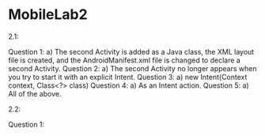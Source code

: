 # MobileLab2
2.1:

Question 1: 
a) The second Activity is added as a Java class, the XML layout file is created, and the AndroidManifest.xml file is changed to declare a second Activity.
Question 2: 
a) The second Activity no longer appears when you try to start it with an explicit Intent.
Question 3: 
a) new Intent(Context context, Class<?> class)
Question 4: 
a) As an Intent action.
Question 5: 
a) All of the above.

2.2: 

Question 1:
